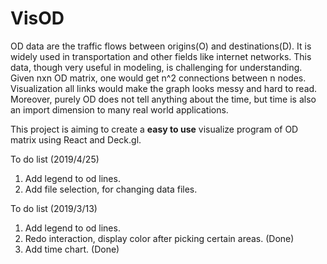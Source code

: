 # VisOD 

OD data are the traffic flows between origins(O) and destinations(D). It is widely used in transportation and other fields like internet networks. This data, though very useful in modeling, is challenging for understanding. Given nxn OD matrix, one would get n^2 connections between n nodes. Visualization all links would make the graph looks messy and hard to read. Moreover, purely OD does not tell anything about the time, but time is also an import dimension to many real world applications. 

This project is aiming to create a <b>easy to use</b> visualize program of OD matrix using React and Deck.gl.

To do list (2019/4/25)
1. Add legend to od lines.
2. Add file selection, for changing data files.

To do list (2019/3/13)
1. Add legend to od lines.
2. Redo interaction, display color after picking certain areas. (Done)
3. Add time chart. (Done)

